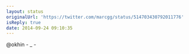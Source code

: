 ```yaml
---
layout: status
originalUrl: 'https://twitter.com/marcgg/status/514703430792011776'
isReply: true
date: 2014-09-24 09:10:35
---
```


@okhin - _ -
